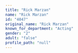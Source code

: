 ```yaml
---
title: "Rick Marzan"
name: "Rick Marzan"
id: "4047"
original_name: "Rick Marzan"
known_for_department: "Acting"
gender: "2"
adult: "false"
profile_path: "null"
---
```

